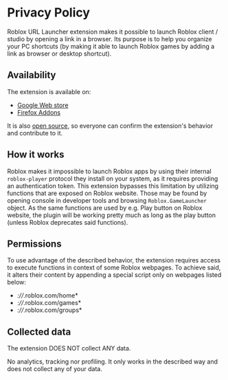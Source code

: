 # Privacy Policy

Roblox URL Launcher extension makes it possible to launch Roblox client / studio by opening a link in a browser.
Its purpose is to help you organize your PC shortcuts (by making it able to launch Roblox games by adding a link as browser or desktop shortcut).

## Availability
The extension is available on:
- [Google Web store](https://chrome.google.com/webstore/detail/roblox-url-launcher/lcefjaknjehbafdeacjbjnfpfldjdlcc)
- [Firefox Addons](https://addons.mozilla.org/addon/roblox-url-launcher/)

It is also [open source](https://github.com/dv8-studio/RobloxURLLauncher), so everyone can confirm the extension's behavior and contribute to it.

## How it works

Roblox makes it impossible to launch Roblox apps by using their internal `roblox-player` protocol they install on your system, as it requires providing an authentication token.
This extension bypasses this limitation by utilizing functions that are exposed on Roblox website. Those may be found by opening console in developer tools and browsing `Roblox.GameLauncher` object.
As the same functions are used by e.g. Play button on Roblox website, the plugin will be working pretty much as long as the play button (unless Roblox deprecates said functions).

## Permissions

To use advantage of the described behavior, the extension requires access to execute functions in context of some Roblox webpages.
To achieve said, it alters their content by appending a special script only on webpages listed below:
- *://*.roblox.com/home*
- *://*.roblox.com/games*
- *://*.roblox.com/groups*

## Collected data
The extension DOES NOT collect ANY data.

No analytics, tracking nor profiling. It only works in the described way and does not collect any of your data.
